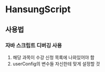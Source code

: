 # HansungScript

## 사용법
### 자바 스크립트 디버깅 사용
1. 해당 과목이 수강 신청 목록에 나와있어야 함
2. userConfig의 변수들 자신한테 맞게 설정할 것
